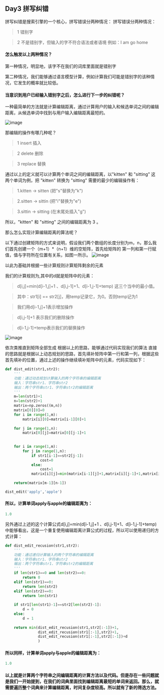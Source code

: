 ## Day3 拼写纠错
拼写纠错是搜索引擎的一个核心，拼写错误分两种情况：
拼写错误分两种情况：
> 1 错别字

> 2 不是错别字，但输入的字不符合语法或者语境 例如：I am go home

#### 怎么触发以上两种情况？
第一种情况，明显地，该字不在我们的词库里面就是错别字

第二种情况，我们能够通过语言模型计算，例如计算我们可能是错别字的该种情况，它发生的概率就比较低。

#### 当意识到用户已经输入错别字之后，怎么进行下一步的纠错呢？

一种最简单的方法就是计算编辑距离，通过计算用户的输入和候选单词之间的编辑距离，从候选单词中找到与用户输入编辑距离最短的。

![image](https://github.com/XueRenJing/Python-NLP-LEARNING/raw/master/edit_distance.png)

那编辑的操作有哪几种呢？
>1 insert 插入

>2 delete 删除

>3 replace 替换

通过以上的定义就可以计算两个单词之间的编辑距离，以"kitten" 和 "sitting" 这两个单词为例，把 "kitten" 转换为 "sitting" 需要的最少的编辑操作有：
>1.kitten → sitten (把"s"替换为"k")

>2.sitten → sittin (把"i"替换为"e")

>3.sittin → sitting (在末尾处插入"g")

所以，"kitten" 和 "sitting" 之间的编辑距离为 3 。

那么怎么实现计算编辑距离的算法呢？


以下通过创建矩阵的方式来说明，假设我们两个数组的长度分别为m，n，那么我们首先创建一个（m+1）*（n+1）维的空矩阵，首先给矩阵的
第一列和第一行赋值，值与字符所在位置有关系，如图一所示。
![image](https://github.com/XueRenJing/Python-NLP-LEARNING/raw/master/pictures/编辑距离一.png)

以此为基础并根据一些计算规则计算矩阵剩余的元素

我们的计算规则为,其中的d就是矩阵中的元素：
>d[i,j]=min(d[i-1,j]+1 、d[i,j-1]+1、d[i-1,j-1]+temp) 这三个当中的最小值。

>其中：str1[i] == str2[j]，用temp记录它，为0。否则temp记为1

>我们用d[i-1,j]+1表示增加操作

>d[i,j-1]+1 表示我们的删除操作

>d[i-1,j-1]+temp表示我们的替换操作

![image](https://github.com/XueRenJing/Python-NLP-LEARNING/raw/master/pictures/编辑距离二.png)

依次类推直到矩阵全部生成
根据以上的思路，能够通过代码实现我们的算法
直接的思路就是根据以上动态规划的思路，首先填补矩阵中第一行和第一列，根据这些首先填补的位置，通过上述的操作继续填补矩阵中的元素，代码实现如下：
```python
def dist_edit(str1,str2):
    '''
    功能：通过动态规划计算输入的两个字符串的编辑距离
    输入：字符串str1、字符串str2
    输出：两个字符串str1、字符串str2的编辑距离
    '''
    m=len(str1)+1
    n=len(str2)+1
    matrix=np.zeros((m,n))
    matrix[0][0]=0
    for i in range(1,m):
        matrix[i][0]=matrix[i-1][0]+1
        
    for j in range(1,n):
        matrix[0][j]=matrix[0][j-1]+1
        
        
    for i in range(1,m):
        for j in range(1,n):
            if str1[i-1]==str2[j-1]:
                cost=0
            else:
                cost=1
            matrix[i][j]=min(matrix[i-1][j]+1,matrix[i][j-1]+1,matrix[i-1][j-1]+cost)
        
    return(matrix[m-1][n-1])

dist_edit('apply','apple')
```

 #### 所以，计算单词apply与apple的编辑距离为：
 ```python
 1.0
 ```

另外通过上述的这个计算公式d[i,j]=min(d[i-1,j]+1 、d[i,j-1]+1、d[i-1,j-1]+temp)
中能够看出，这是一个重复使用编辑距离计算公式的过程，所以可以使用递归的方式计算：

```python
def dist_edit_recusion(str1,str2):
    '''
    功能：通过递归计算输入的两个字符串的编辑距离
    输入：字符串str1、字符串str2
    输出：两个字符串str1、字符串str2的编辑距离
    '''
    if len(str1)==0 and len(str2)==0:
        return 0
    elif len(str1)==0:
        return len(str2)
    elif len(str2)==0:
        return len(str1)
    
    if str1[len(str1)-1]==str2[len(str2)-1]:
        d = 0
    else:
        d = 1
    
    return min(dist_edit_recusion(str1,str2[:-1])+1,
               dist_edit_recusion(str1[:-1],str2)+1,
               dist_edit_recusion(str1[:-1],str2[:-1])+d
               )

```

 #### 所以同样，计算单词apply与apple的编辑距离为：
 ```python
 1.0
 ```

 #### 以上就是计算两个字符串之间编辑距离的计算方法以及代码。但是存在一些问题就是我们一开始提到，在我们的词典里面找到编辑距离最短的单词来返回。那么，就需要遍历整个词典来计算编辑距离，时间复杂度较高。所以就有了新的筛选方法。

